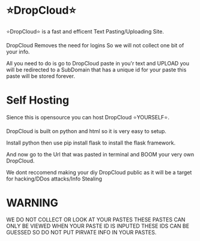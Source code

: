 # ⭐DropCloud⭐

⭐DropCloud⭐ is a fast and efficent Text Pasting/Uploading Site.

DropCloud Removes the need for logins So we will not collect one bit of your info. 

All you need to do is go to DropCloud paste in you'r text and UPLOAD you will be redirected to a SubDomain that has a unique id for your paste this paste will be stored forever.

# Self Hosting

Sience this is opensource you can host DropCloud ⭐YOURSELF⭐.

DropCloud is built on python and html so it is very easy to setup.

Install python then use pip install flask to install the flask framework.

And now go to the Url that was pasted in terminal and BOOM your very own DropCloud.

We dont reccomend making your diy DropCloud public as it will be a target for hacking/DDos attacks/Info Stealing

# WARNING

WE DO NOT COLLECT OR LOOK AT YOUR PASTES THESE PASTES CAN ONLY BE VIEWED WHEN YOUR PASTE ID IS INPUTED THESE IDS CAN BE GUESSED SO DO NOT PUT PIRVATE INFO IN YOUR PASTES.
